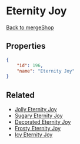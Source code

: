 # Eternity Joy

<no description available>

[Back to mergeShop](../merge-shops.md)

## Properties

```json
{
    "id": 196,
    "name": "Eternity Joy"
}
```

## Related

- [Jolly Eternity Joy](../items/18226-jolly-eternity-joy.md)
- [Sugary Eternity Joy](../items/11244-sugary-eternity-joy.md)
- [Decorated Eternity Joy](../items/11243-decorated-eternity-joy.md)
- [Frosty Eternity Joy](../items/11242-frosty-eternity-joy.md)
- [Icy Eternity Joy](../items/11241-icy-eternity-joy.md)


